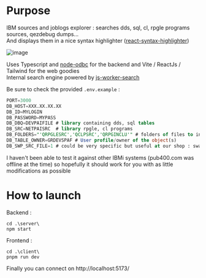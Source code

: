 # Purpose
IBM sources and joblogs explorer : searches dds, sql, cl, rpgle programs sources, qezdebug dumps...  
And displays them in a nice syntax highlighter ([react-syntax-highlighter](https://github.com/react-syntax-highlighter "react-syntax-highlighter"))

![image](https://github.com/user-attachments/assets/ef1059c9-8cca-434c-9c11-2732549e656e)


Uses Typescript and [node-odbc](https://github.com/IBM/node-odbc "node-odbc") for the backend and Vite / ReactJs / Tailwind for the web goodies  
Internal search engine powered by [js-worker-search](https://github.com/bvaughn/js-worker-search "js-worker-search")

Be sure to check the provided `.env.example` :

```sql
PORT=3000
DB_HOST=XXX.XX.XX.XX
DB_ID=MYLOGIN
DB_PASSWORD=MYPASS
DB_DBQ=DEVPAIFILE # library containing dds, sql tables
DB_SRC=NETPAISRC  # library rpgle, cl programs
DB_FOLDERS="'QRPGLESRC','QCLPSRC','QRPGINCLU'" # folders of files to inspect (the more listed the less peformance of course)
DB_TABLE_OWNER=GRDEVSPAF # User profile/owner of the object(s)
DB_SWP_SRC_FILE=1 # could be very specific but useful at our shop : swap the given suffix ie. 'src' into 'file' (ie. devpaisrc -> devpaifile)
```

I haven't been able to test it against other IBMi systems (pub400.com was offline at the time) so hopefully it should work for you with as little modifications as possible

# How to launch

Backend :

```shell
cd .\server\
npm start
```

Frontend :

```shell
cd .\client\
pnpm run dev
```

Finally you can connect on http://localhost:5173/
